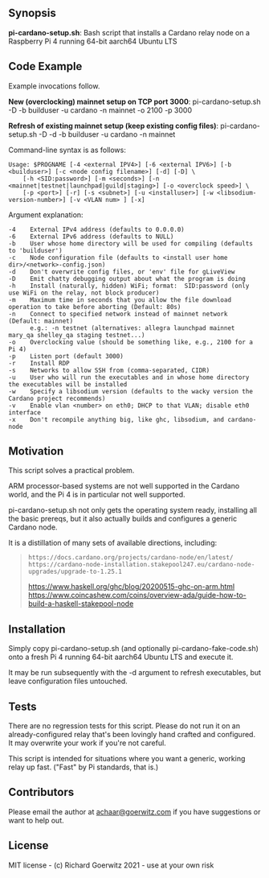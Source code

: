 ## Synopsis

**pi-cardano-setup.sh**:  Bash script that installs a Cardano relay node on a Raspberry Pi 4 running 64-bit aarch64 Ubuntu LTS

## Code Example

Example invocations follow.

**New (overclocking) mainnet setup on TCP port 3000**:   pi-cardano-setup.sh -D -b builduser -u cardano -n mainnet -o 2100 -p 3000 

**Refresh of existing mainnet setup (keep existing config files)**:  pi-cardano-setup.sh -D -d -b builduser -u cardano -n mainnet

Command-line syntax is as follows:

```
Usage: $PROGNAME [-4 <external IPV4>] [-6 <external IPV6>] [-b <builduser>] [-c <node config filename>] [-d] [-D] \
    [-h <SID:password>] [-m <seconds>] [-n <mainnet|testnet|launchpad|guild|staging>] [-o <overclock speed>] \
	[-p <port>] [-r] [-s <subnet>] [-u <installuser>] [-w <libsodium-version-number>] [-v <VLAN num> ] [-x]
```

Argument explanation:

```
-4    External IPv4 address (defaults to 0.0.0.0)
-6    External IPv6 address (defaults to NULL)
-b    User whose home directory will be used for compiling (defaults to 'builduser')
-c    Node configuration file (defaults to <install user home dir>/<network>-config.json)
-d    Don't overwrite config files, or 'env' file for gLiveView
-D    Emit chatty debugging output about what the program is doing
-h    Install (naturally, hidden) WiFi; format:  SID:password (only use WiFi on the relay, not block producer)
-m    Maximum time in seconds that you allow the file download operation to take before aborting (Default: 80s)
-n    Connect to specified network instead of mainnet network (Default: mainnet)
      e.g.: -n testnet (alternatives: allegra launchpad mainnet mary_qa shelley_qa staging testnet...)
-o    Overclocking value (should be something like, e.g., 2100 for a Pi 4)
-p    Listen port (default 3000)
-r    Install RDP
-s    Networks to allow SSH from (comma-separated, CIDR)
-u    User who will run the executables and in whose home directory the executables will be installed
-w    Specify a libsodium version (defaults to the wacky version the Cardano project recommends)
-v    Enable vlan <number> on eth0; DHCP to that VLAN; disable eth0 interface
-x    Don't recompile anything big, like ghc, libsodium, and cardano-node
```

## Motivation

This script solves a practical problem.

ARM processor-based systems are not well supported in the Cardano world, and the Pi 4 is in particular not well supported.

pi-cardano-setup.sh not only gets the operating system ready, installing all the basic prereqs, but it also actually builds and configures a generic Cardano node.

It is a distillation of many sets of available directions, including:

>     https://docs.cardano.org/projects/cardano-node/en/latest/
>     https://cardano-node-installation.stakepool247.eu/cardano-node-upgrades/upgrade-to-1.25.1
>	https://www.haskell.org/ghc/blog/20200515-ghc-on-arm.html
>	https://www.coincashew.com/coins/overview-ada/guide-how-to-build-a-haskell-stakepool-node

## Installation

Simply copy pi-cardano-setup.sh (and optionally pi-cardano-fake-code.sh) onto a fresh Pi 4 running 64-bit aarch64 Ubuntu LTS and execute it.

It may be run subsequently with the -d argument to refresh executables, but leave configuration files untouched.

## Tests

There are no regression tests for this script.  Please do not run it on an already-configured relay that's been lovingly hand crafted and configured.  It may overwrite your work if you're not careful.

This script is intended for situations where you want a generic, working relay up fast.  ("Fast" by Pi standards, that is.)

## Contributors

Please email the author at achaar@goerwitz.com if you have suggestions or want to help out.

## License

MIT license - (c) Richard Goerwitz 2021 - use at your own risk

